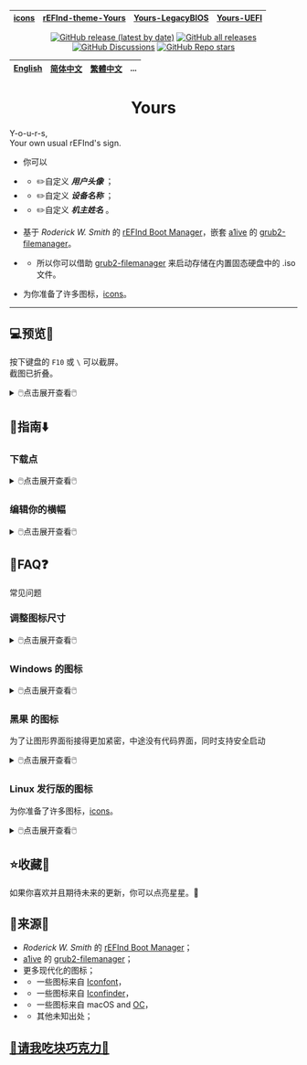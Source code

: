 [icons](https://github.com/M-L-P/icons)|[rEFInd-theme-Yours](https://github.com/M-L-P/rEFInd-theme-Yours)|[Yours-LegacyBIOS](https://github.com/M-L-P/Yours-LegacyBIOS)|[Yours-UEFI](https://github.com/M-L-P/Yours-UEFI)
-|-|-|-

<div align="center">

[![GitHub release (latest by date)](https://img.shields.io/github/v/release/M-L-P/rEFInd-theme-Yours)](https://github.com/M-L-P/rEFInd-theme-Yours/releases/latest)
[![GitHub all releases](https://img.shields.io/github/downloads/M-L-P/rEFInd-theme-Yours/total)](https://github.com/M-L-P/rEFInd-theme-Yours/releases)
[![GitHub Discussions](https://img.shields.io/github/discussions/M-L-P/rEFInd-theme-Yours)](https://github.com/M-L-P/rEFInd-theme-Yours/discussions)
[![GitHub Repo stars](https://img.shields.io/github/stars/M-L-P/rEFInd-theme-Yours?style=social)](https://github.com/M-L-P/rEFInd-theme-Yours/stargazers)

</div>

[English](README.md)|[简体中文](README-自述文件.md)|[繁體中文](README-繁體中文.md)|...
--|--|--|--

<h1 align="center">Yours</h1>
Y-o-u-r-s,<br/>
Your own usual rEFInd's sign.

- 你可以
- - ✏️自定义 ***用户头像*** ；
- - ✏️自定义 ***设备名称*** ；
- - ✏️自定义 ***机主姓名*** 。

- 基于 *Roderick W. Smith* 的 [rEFInd Boot Manager](http://www.rodsbooks.com/refind/)，嵌套 [a1ive](https://github.com/a1ive) 的 [grub2-filemanager](https://github.com/a1ive/grub2-filemanager)。
- - 所以你可以借助 [grub2-filemanager](https://github.com/a1ive/grub2-filemanager) 来启动存储在内置固态硬盘中的 .iso 文件。
- 为你准备了许多图标，[icons](https://github.com/M-L-P/icons)。
-----------------------------------------------------------------------------------------------------------------------------------

## 💻️预览👀
按下键盘的 `F10` 或 `\` 可以截屏。<br/>
截图已折叠。
<details>
<summary>🖱️点击展开查看🖱️</summary>
<img src="https://raw.githubusercontent.com/M-L-P/.github/main/screenshots/Yours/B.big.png">
<img src="https://raw.githubusercontent.com/M-L-P/.github/main/screenshots/Yours/B.small.png">
<img src="https://raw.githubusercontent.com/M-L-P/.github/main/screenshots/Yours/M.big.png">
<img src="https://raw.githubusercontent.com/M-L-P/.github/main/screenshots/Yours/M.small.png">
<img src="https://raw.githubusercontent.com/M-L-P/.github/main/screenshots/Yours/1080p.B.big.png">
<img src="https://raw.githubusercontent.com/M-L-P/.github/main/screenshots/Yours/1080p.B.small.png">
<img src="https://raw.githubusercontent.com/M-L-P/.github/main/screenshots/Yours/1080p.M.big.png">
<img src="https://raw.githubusercontent.com/M-L-P/.github/main/screenshots/Yours/1080p.M.small.png">

</details>


## 🧭指南⬇️

### 下载点
<details>
<summary>🖱️点击展开查看🖱️</summary>

#### 若是 UEFI Firmware
如果你的设备满足条件，
- 支持 64位的 UEFI；
- GPU/vBIOS 支持 UEFI；

你应该使用 [Yours-UEFI](https://github.com/M-L-P/Yours-UEFI)。

#### 若是 Legacy BIOS
除非你的设备满足以下情况中的一种，
- 不支持 64位的 UEFI，
- - 支持 32位的 UEFI；
- - 仅支持 Legacy BIOS ，不支持 UEFI；
- GPU/vBIOS 不支持 UEFI；(如下图)

![image](https://user-images.githubusercontent.com/69227436/213923710-120c5a02-30ea-4005-b2fe-c8e9adc7b6d7.png)

你应该使用 [Yours-LegacyBIOS](https://github.com/M-L-P/Yours-LegacyBIOS)。

#### 若是 Hyper-V
从 [Releases](https://github.com/M-L-P/Yours/releases)下载 .vhdx。
</details>

### 编辑你的横幅

<details>
<summary>🖱️点击展开查看🖱️</summary>

- 1K 屏幕，用 Microsoft PowerPoint 2021+ 打开 `EFI\Yours\Settings\display\1K\BannerEditor.pptx` ；
- 2K 屏幕，用 Microsoft PowerPoint 2021+ 打开 `EFI\Yours\Settings\display\2K\BannerEditor.pptx` ；
- 编辑并且自定义你的 头像、设备名称 和 姓名或昵称；
- 另存为 PNG；
- 编辑 `EFI\Yours\Settings\display\display.conf` 用以设置显示新生成的横幅；

<img src="https://raw.githubusercontent.com/M-L-P/.github/main/screenshots/Yours/Chinese_Simplified/sample.PNG"><br/>
<img src="https://raw.githubusercontent.com/M-L-P/.github/main/screenshots/Yours/Chinese_Simplified/template.PNG">
</details>

## 📝FAQ❓️
常见问题

### 调整图标尺寸
<details>
<summary>🖱️点击展开查看🖱️</summary>

- 编辑 `EFI\Yours\Settings\display\display.conf`

图标尺寸|令牌|屏幕分辨率|例子
--|--|--|--
原始尺寸|`small_icon_size 48` `big_icon_size 128`|分辨率 < `1024x768`|`800x600` 等
二级尺寸|`small_icon_size 96` `big_icon_size 256`|`1024x768` ≤ 分辨率 < `1920x1080`|`1024x768`、`1366x768`、`1440x900` 等
三级尺寸|`small_icon_size 144` `big_icon_size 384`|分辨率 ≥ `1920x1080`|`1080P`、`2K`、`4K` 等

</details>

### Windows 的图标
<details>
<summary>🖱️点击展开查看🖱️</summary>

无论你使用哪个版本，<br/>
你应该设置它的图标<br/>
从 `EFI\Yours\Settings\icon\Windows` 中复制到 `EFI\Yours\Settings\icon\showing`，<br/>
并且重命名为 `os_win8.png`.<br/>
因为 rEFInd 把 `os_win8.png` 当作 `Windows Boot Manager` 的默认图标。<br/>
</details>

### 黑果 的图标
为了让图形界面衔接得更加紧密，中途没有代码界面，同时支持安全启动<br/>
<details>
<summary>🖱️点击展开查看🖱️</summary>

文件名|所在目录|文件原理|文件功能
-|-|-|-
`GRUB_PreLoader_CLOVER.efi`|`EFI\Yours\efi`|链接到 `EFI\CLOVER\CLOVERX64.efi`|预启动 CloverBootloader
`GRUB_PreLoader_CLOVER.png`|`EFI\Yours\efi`|同名显示图标|用于显示 Clover 的启动图标
`GRUB_PreLoader_OC.efi`|`EFI\Yours\efi`|链接到 `EFI\OC\OpenCore.efi`|预启动 OpenCore
`GRUB_PreLoader_OC.png`|`EFI\Yours\efi`|同名显示图标|用于显示 OC 的启动图标

#### 若是 OpenCore
- 你应该编辑 `config.plist` 设置 `LauncherOption=System` ；

#### 若不用黑果
- 你可以选定 Clover 或 OC 的启动图标，按下【Delete】，隐藏对应的入口。
</details>

### Linux 发行版的图标
为你准备了许多图标，[icons](https://github.com/M-L-P/icons/tree/main/PNGs/Linux)。

<details>
<summary>🖱️点击展开查看🖱️</summary>

- 从 [这里](https://github.com/M-L-P/icons/tree/main/PNGs/Linux) 寻找并下载你需要的图标；
- 重命名 PNG 文件，
- - `os_${NAME}.png` 是 `ESP: \EFI\${NAME}\grubx64.efi` 的图标；
- 复制到 `ESP: \EFI\Yours\Settings\icon\showing`；
</details>

## ⭐收藏🌟
如果你喜欢并且期待未来的更新，你可以点亮星星。💫

## 🎉来源🎊
- *Roderick W. Smith* 的 [rEFInd Boot Manager](http://www.rodsbooks.com/refind/)；
- [a1ive](https://github.com/a1ive) 的 [grub2-filemanager](https://github.com/a1ive/grub2-filemanager)；
- 更多现代化的图标；
- - 一些图标来自 [Iconfont](https://www.iconfont.cn/)，
- - 一些图标来自 [Iconfinder](https://www.iconfinder.com/)，
- - 一些图标来自 macOS and [OC](https://github.com/acidanthera/OpenCorePkg)，
- - 其他未知出处；

## [🧁请我吃块巧克力🍫](https://github.com/M-L-P/.github/blob/main/profile/chocolate/README.md)
